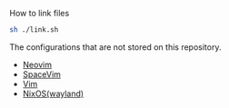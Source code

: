 How to link files

```zsh
sh ./link.sh
```

The configurations that are not stored on this repository.

- [Neovim](https://github.com/Cassin01/nvim-conf)
- [SpaceVim](https://github.com/Cassin01/.SpaceVim.d)
- [Vim](https://gist.github.com/Cassin01/6717bd24c5f8b813ccb7a540d6a38498)
- [NixOS(wayland)](https://github.com/Cassin01/nixpkgs_wayland)

